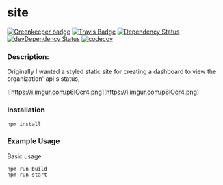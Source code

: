 site
=========

[![Greenkeeper badge](https://badges.greenkeeper.io/wh-iterabb-it/site.svg)](https://greenkeeper.io/)
[![Travis Badge](https://travis-ci.org/wh-iterabb-it/site.svg?branch=master)](https://travis-ci.org/wh-iterabb-it/site)
[![Dependency Status](https://img.shields.io/david/wh-iterabb-it/site.svg?style=flat)](https://david-dm.org/wh-iterabb-it/site#info=Dependencies)
[![devDependency Status](https://img.shields.io/david/dev/wh-iterabb-it/site.svg?style=flat)](https://david-dm.org/BeauBouchard/site#info=devDependencies)
[![codecov](https://codecov.io/gh/wh-iterabb-it/site/branch/master/graph/badge.svg)](https://codecov.io/gh/wh-iterabb-it/site)


### Description:

Originally I wanted a styled static site for creating a dashboard to view the organization' api's status,



![https://i.imgur.com/p6lOcr4.png](https://i.imgur.com/p6lOcr4.png)

### Installation

```
npm install
```


### Example Usage

Basic usage
```
npm run build
npm run start
```
